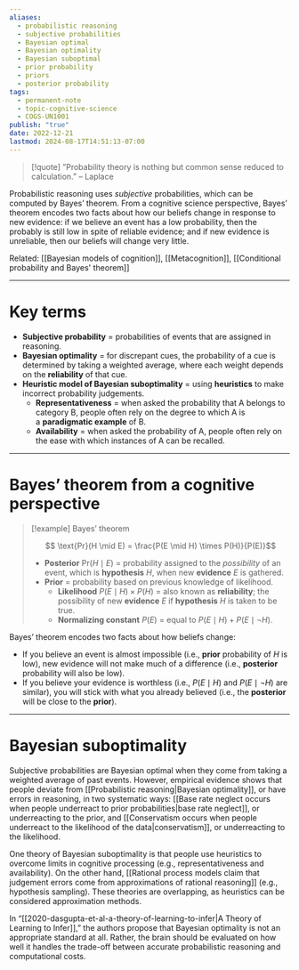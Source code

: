 ```yaml
---
aliases:
  - probabilistic reasoning
  - subjective probabilities
  - Bayesian optimal
  - Bayesian optimality
  - Bayesian suboptimal
  - prior probability
  - priors
  - posterior probability
tags:
  - permanent-note
  - topic-cognitive-science
  - COGS-UN1001
publish: "true"
date: 2022-12-21
lastmod: 2024-08-17T14:51:13-07:00
---
```

>[!quote]
>”Probability theory is nothing but common sense reduced to calculation.” – Laplace

Probabilistic reasoning uses *subjective* probabilities, which can be computed by Bayes’ theorem. From a cognitive science perspective, Bayes’ theorem encodes two facts about how our beliefs change in response to new evidence: if we believe an event has a low probability, then the probably is still low in spite of reliable evidence; and if new evidence is unreliable, then our beliefs will change very little.

Related: [[Bayesian models of cognition]], [[Metacognition]], [[Conditional probability and Bayes' theorem]]

---

# Key terms

- **Subjective probability** = probabilities of events that are assigned in reasoning.
- **Bayesian optimality** = for discrepant cues, the probability of a cue is determined by taking a weighted average, where each weight depends on the **reliability** of that cue.
- **Heuristic model of Bayesian suboptimality** = using **heuristics** to make incorrect probability judgements.
    - **Representativeness** = when asked the probability that A belongs to category B, people often rely on the degree to which A is a **paradigmatic example** of B.
    - **Availability** = when asked the probability of A, people often rely on the ease with which instances of A can be recalled.

---
# Bayes’ theorem from a cognitive perspective


>[!example] Bayes’ theorem
>
> $$ \text{Pr}(H \mid E) = \frac{P(E \mid H) \times P(H)}{P(E)}$$
> 
> - **Posterior** $\text{Pr}(H \mid E)$ = probability assigned to the *possibility* of an event, which is **hypothesis** $H$, when new **evidence** $E$ is gathered.
>- **Prior** = probability based on previous knowledge of likelihood.
>	- **Likelihood** $P(E \mid H) \times P(H)$ = also known as **reliability**; the possibility of new **evidence** $E$ if **hypothesis** $H$ is taken to be true.
>	- **Normalizing constant** $P(E)$ = equal to $P(E \mid H) + P(E \mid \neg H)$.

Bayes’ theorem encodes two facts about how beliefs change:
- If you believe an event is almost impossible (i.e., **prior** probability of $H$ is low), new evidence will not make much of a difference (i.e., **posterior** probability will also be low).
- If you believe your evidence is worthless (i.e., $P(E \mid H)$ and $P(E \mid \neg H)$ are similar), you will stick with what you already believed (i.e., the **posterior** will be close to the **prior**).

---
# Bayesian suboptimality

Subjective probabilities are Bayesian optimal when they come from taking a weighted average of past events.  However, empirical evidence shows that people deviate from [[Probabilistic reasoning|Bayesian optimality]], or have errors in reasoning, in two systematic ways: [[Base rate neglect occurs when people underreact to prior probabilities|base rate neglect]], or underreacting to the prior, and [[Conservatism occurs when people underreact to the likelihood of the data|conservatism]], or underreacting to the likelihood.

One theory of Bayesian suboptimality is that people use heuristics to overcome limits in cognitive processing (e.g., representativeness and availability). On the other hand, [[Rational process models claim that judgement errors come from approximations of rational reasoning]] (e.g., hypothesis sampling). These theories are overlapping, as heuristics can be considered approximation methods.

In “[[2020-dasgupta-et-al-a-theory-of-learning-to-infer|A Theory of Learning to Infer]],” the authors propose that Bayesian optimality is not an appropriate standard at all. Rather, the brain should be evaluated on how well it handles the trade-off between accurate probabilistic reasoning and computational costs.